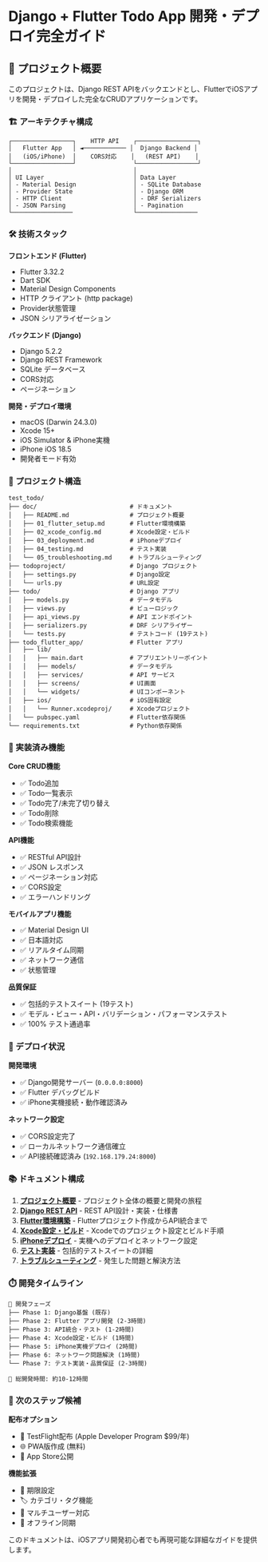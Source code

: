 # Django + Flutter Todo App 開発・デプロイ完全ガイド

## 📖 プロジェクト概要

このプロジェクトは、Django REST APIをバックエンドとし、FlutterでiOSアプリを開発・デプロイした完全なCRUDアプリケーションです。

### 🏗️ アーキテクチャ構成

```
┌─────────────────┐    HTTP API    ┌─────────────────┐
│   Flutter App   │ ◄──────────── │  Django Backend │
│   (iOS/iPhone)  │    CORS対応    │   (REST API)    │
└─────────────────┘                └─────────────────┘
│                                  │
│ UI Layer                         │ Data Layer
│ - Material Design                │ - SQLite Database
│ - Provider State                 │ - Django ORM
│ - HTTP Client                    │ - DRF Serializers
│ - JSON Parsing                   │ - Pagination
└─────────────────                 └─────────────────
```

### 🛠️ 技術スタック

**フロントエンド (Flutter)**
- Flutter 3.32.2
- Dart SDK
- Material Design Components
- HTTP クライアント (http package)
- Provider状態管理
- JSON シリアライゼーション

**バックエンド (Django)**
- Django 5.2.2
- Django REST Framework
- SQLite データベース
- CORS対応
- ページネーション

**開発・デプロイ環境**
- macOS (Darwin 24.3.0)
- Xcode 15+
- iOS Simulator & iPhone実機
- iPhone iOS 18.5
- 開発者モード有効

### 📁 プロジェクト構造

```
test_todo/
├── doc/                          # ドキュメント
│   ├── README.md                 # プロジェクト概要
│   ├── 01_flutter_setup.md       # Flutter環境構築
│   ├── 02_xcode_config.md        # Xcode設定・ビルド
│   ├── 03_deployment.md          # iPhoneデプロイ
│   ├── 04_testing.md             # テスト実装
│   └── 05_troubleshooting.md     # トラブルシューティング
├── todoproject/                  # Django プロジェクト
│   ├── settings.py               # Django設定
│   └── urls.py                   # URL設定
├── todo/                         # Django アプリ
│   ├── models.py                 # データモデル
│   ├── views.py                  # ビューロジック
│   ├── api_views.py              # API エンドポイント
│   ├── serializers.py            # DRF シリアライザー
│   └── tests.py                  # テストコード (19テスト)
├── todo_flutter_app/             # Flutter アプリ
│   ├── lib/
│   │   ├── main.dart             # アプリエントリーポイント
│   │   ├── models/               # データモデル
│   │   ├── services/             # API サービス
│   │   ├── screens/              # UI画面
│   │   └── widgets/              # UIコンポーネント
│   ├── ios/                      # iOS固有設定
│   │   └── Runner.xcodeproj/     # Xcodeプロジェクト
│   └── pubspec.yaml              # Flutter依存関係
└── requirements.txt              # Python依存関係
```

### 🎯 実装済み機能

**Core CRUD機能**
- ✅ Todo追加
- ✅ Todo一覧表示
- ✅ Todo完了/未完了切り替え
- ✅ Todo削除
- ✅ Todo検索機能

**API機能**
- ✅ RESTful API設計
- ✅ JSON レスポンス
- ✅ ページネーション対応
- ✅ CORS設定
- ✅ エラーハンドリング

**モバイルアプリ機能**
- ✅ Material Design UI
- ✅ 日本語対応
- ✅ リアルタイム同期
- ✅ ネットワーク通信
- ✅ 状態管理

**品質保証**
- ✅ 包括的テストスイート (19テスト)
- ✅ モデル・ビュー・API・バリデーション・パフォーマンステスト
- ✅ 100% テスト通過率

### 🚀 デプロイ状況

**開発環境**
- ✅ Django開発サーバー (`0.0.0.0:8000`)
- ✅ Flutter デバッグビルド
- ✅ iPhone実機接続・動作確認済み

**ネットワーク設定**
- ✅ CORS設定完了
- ✅ ローカルネットワーク通信確立
- ✅ API接続確認済み (`192.168.179.24:8000`)

### 📚 ドキュメント構成

1.  **[プロジェクト概要](README.md)** - プロジェクト全体の概要と開発の旅程
2.  **[Django REST API](01_django_api.md)** - REST API設計・実装・仕様書
3.  **[Flutter環境構築](02_flutter_setup.md)** - Flutterプロジェクト作成からAPI統合まで
4.  **[Xcode設定・ビルド](03_xcode_config.md)** - Xcodeでのプロジェクト設定とビルド手順
5.  **[iPhoneデプロイ](04_deployment.md)** - 実機へのデプロイとネットワーク設定
6.  **[テスト実装](05_testing.md)** - 包括的テストスイートの詳細
7.  **[トラブルシューティング](06_troubleshooting.md)** - 発生した問題と解決方法

### ⏱️ 開発タイムライン

```
📅 開発フェーズ
├── Phase 1: Django基盤 (既存)
├── Phase 2: Flutter アプリ開発 (2-3時間)
├── Phase 3: API統合・テスト (1-2時間)  
├── Phase 4: Xcode設定・ビルド (1時間)
├── Phase 5: iPhone実機デプロイ (2時間)
├── Phase 6: ネットワーク問題解決 (1時間)
└── Phase 7: テスト実装・品質保証 (2-3時間)

🎯 総開発時間: 約10-12時間
```

### 🎯 次のステップ候補

**配布オプション**
- 🎯 TestFlight配布 (Apple Developer Program $99/年)
- 🌐 PWA版作成 (無料)
- 📱 App Store公開

**機能拡張**
- 📅 期限設定
- 🏷️ カテゴリ・タグ機能
- 👥 マルチユーザー対応
- 🔄 オフライン同期

このドキュメントは、iOSアプリ開発初心者でも再現可能な詳細なガイドを提供します。 